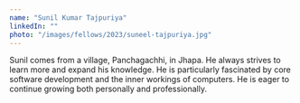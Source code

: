 ```yaml
---
name: "Sunil Kumar Tajpuriya"
linkedIn: ""
photo: "/images/fellows/2023/suneel-tajpuriya.jpg"
---
```


Sunil comes from a village, Panchagachhi, in Jhapa. He always strives to learn more and expand his knowledge. He is particularly fascinated by core software development and the inner workings of computers. He is eager to continue growing both personally and professionally.
